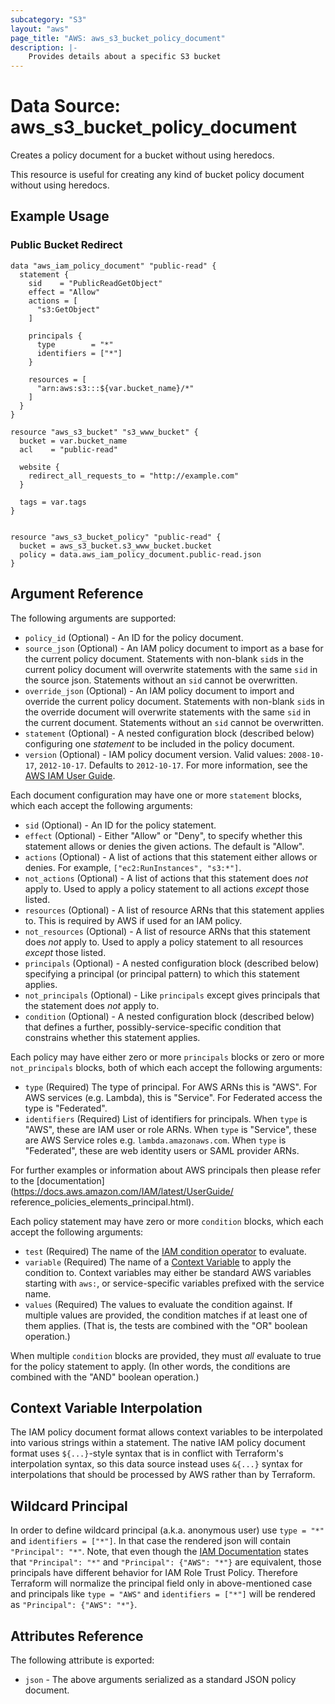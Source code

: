 ```yaml
---
subcategory: "S3"
layout: "aws"
page_title: "AWS: aws_s3_bucket_policy_document"
description: |-
    Provides details about a specific S3 bucket
---
```


# Data Source: aws_s3_bucket_policy_document

Creates a policy document for a bucket without using heredocs.

This resource is useful for creating any kind of bucket policy document without using heredocs.

## Example Usage

### Public Bucket Redirect

```
data "aws_iam_policy_document" "public-read" {
  statement {
    sid    = "PublicReadGetObject"
    effect = "Allow"
    actions = [
      "s3:GetObject"
    ]

    principals {
      type        = "*"
      identifiers = ["*"]
    }

    resources = [
      "arn:aws:s3:::${var.bucket_name}/*"
    ]
  }
}

resource "aws_s3_bucket" "s3_www_bucket" {
  bucket = var.bucket_name
  acl    = "public-read"

  website {
    redirect_all_requests_to = "http://example.com"
  }

  tags = var.tags
}


resource "aws_s3_bucket_policy" "public-read" {
  bucket = aws_s3_bucket.s3_www_bucket.bucket
  policy = data.aws_iam_policy_document.public-read.json
}
```

## Argument Reference

The following arguments are supported:

* `policy_id` (Optional) - An ID for the policy document.
* `source_json` (Optional) - An IAM policy document to import as a base for the
  current policy document.  Statements with non-blank `sid`s in the current
  policy document will overwrite statements with the same `sid` in the source
  json.  Statements without an `sid` cannot be overwritten.
* `override_json` (Optional) - An IAM policy document to import and override the
  current policy document.  Statements with non-blank `sid`s in the override
  document will overwrite statements with the same `sid` in the current document.
  Statements without an `sid` cannot be overwritten.
* `statement` (Optional) - A nested configuration block (described below)
  configuring one *statement* to be included in the policy document.
* `version` (Optional) - IAM policy document version. Valid values: `2008-10-17`, `2012-10-17`. Defaults to `2012-10-17`. For more information, see the [AWS IAM User           Guide](https://docs.aws.amazon.com/IAM/latest/UserGuide/reference_policies_elements_version.html).

Each document configuration may have one or more `statement` blocks, which
each accept the following arguments:

* `sid` (Optional) - An ID for the policy statement.
* `effect` (Optional) - Either "Allow" or "Deny", to specify whether this
  statement allows or denies the given actions. The default is "Allow".
* `actions` (Optional) - A list of actions that this statement either allows
  or denies. For example, ``["ec2:RunInstances", "s3:*"]``.
* `not_actions` (Optional) - A list of actions that this statement does *not*
  apply to. Used to apply a policy statement to all actions *except* those
  listed.
* `resources` (Optional) - A list of resource ARNs that this statement applies
  to. This is required by AWS if used for an IAM policy.
* `not_resources` (Optional) - A list of resource ARNs that this statement
  does *not* apply to. Used to apply a policy statement to all resources
  *except* those listed.
* `principals` (Optional) - A nested configuration block (described below)
  specifying a principal (or principal pattern) to which this statement applies.
* `not_principals` (Optional) - Like `principals` except gives principals that
  the statement does *not* apply to.
* `condition` (Optional) - A nested configuration block (described below)
  that defines a further, possibly-service-specific condition that constrains
  whether this statement applies.

Each policy may have either zero or more `principals` blocks or zero or more
`not_principals` blocks, both of which each accept the following arguments:

* `type` (Required) The type of principal. For AWS ARNs this is "AWS".  For AWS services (e.g. Lambda), this is "Service". For Federated access the type is "Federated".
* `identifiers` (Required) List of identifiers for principals. When `type`
  is "AWS", these are IAM user or role ARNs.  When `type` is "Service", these are AWS Service roles e.g. `lambda.amazonaws.com`. When `type` is "Federated", these are web      identity users or SAML provider ARNs.

For further examples or information about AWS principals then please refer to the [documentation](https://docs.aws.amazon.com/IAM/latest/UserGuide/                             reference_policies_elements_principal.html).

Each policy statement may have zero or more `condition` blocks, which each
accept the following arguments:

* `test` (Required) The name of the
  [IAM condition operator](https://docs.aws.amazon.com/IAM/latest/UserGuide/reference_policies_elements_condition_operators.html)
  to evaluate.
* `variable` (Required) The name of a
  [Context Variable](http://docs.aws.amazon.com/IAM/latest/UserGuide/reference_policies_elements.html#AvailableKeys)
  to apply the condition to. Context variables may either be standard AWS
  variables starting with `aws:`, or service-specific variables prefixed with
  the service name.
* `values` (Required) The values to evaluate the condition against. If multiple
  values are provided, the condition matches if at least one of them applies.
  (That is, the tests are combined with the "OR" boolean operation.)

When multiple `condition` blocks are provided, they must *all* evaluate to true
for the policy statement to apply. (In other words, the conditions are combined
with the "AND" boolean operation.)

## Context Variable Interpolation

The IAM policy document format allows context variables to be interpolated
into various strings within a statement. The native IAM policy document format
uses `${...}`-style syntax that is in conflict with Terraform's interpolation
syntax, so this data source instead uses `&{...}` syntax for interpolations that
should be processed by AWS rather than by Terraform.

## Wildcard Principal

In order to define wildcard principal (a.k.a. anonymous user) use `type = "*"` and
`identifiers = ["*"]`. In that case the rendered json will contain `"Principal": "*"`.
Note, that even though the [IAM Documentation](https://docs.aws.amazon.com/IAM/latest/UserGuide/reference_policies_elements_principal.html)
states that `"Principal": "*"` and `"Principal": {"AWS": "*"}` are equivalent,
those principals have different behavior for IAM Role Trust Policy. Therefore
Terraform will normalize the principal field only in above-mentioned case and principals
like `type = "AWS"` and `identifiers = ["*"]` will be rendered as `"Principal": {"AWS": "*"}`.

## Attributes Reference

The following attribute is exported:

* `json` - The above arguments serialized as a standard JSON policy document.


